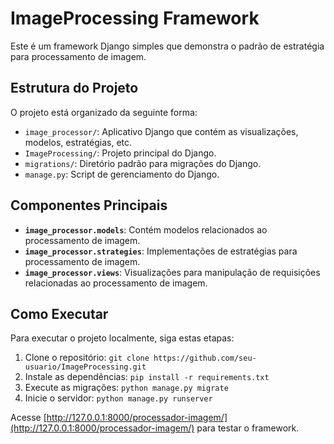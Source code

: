 # ImageProcessing Framework

Este é um framework Django simples que demonstra o padrão de estratégia para processamento de imagem.

## Estrutura do Projeto

O projeto está organizado da seguinte forma:

- `image_processor/`: Aplicativo Django que contém as visualizações, modelos, estratégias, etc.
- `ImageProcessing/`: Projeto principal do Django.
- `migrations/`: Diretório padrão para migrações do Django.
- `manage.py`: Script de gerenciamento do Django.

## Componentes Principais

- **`image_processor.models`**: Contém modelos relacionados ao processamento de imagem.
- **`image_processor.strategies`**: Implementações de estratégias para processamento de imagem.
- **`image_processor.views`**: Visualizações para manipulação de requisições relacionadas ao processamento de imagem.

## Como Executar

Para executar o projeto localmente, siga estas etapas:

1. Clone o repositório: `git clone https://github.com/seu-usuario/ImageProcessing.git`
2. Instale as dependências: `pip install -r requirements.txt`
3. Execute as migrações: `python manage.py migrate`
4. Inicie o servidor: `python manage.py runserver`

Acesse [http://127.0.0.1:8000/processador-imagem/](http://127.0.0.1:8000/processador-imagem/) para testar o framework.


